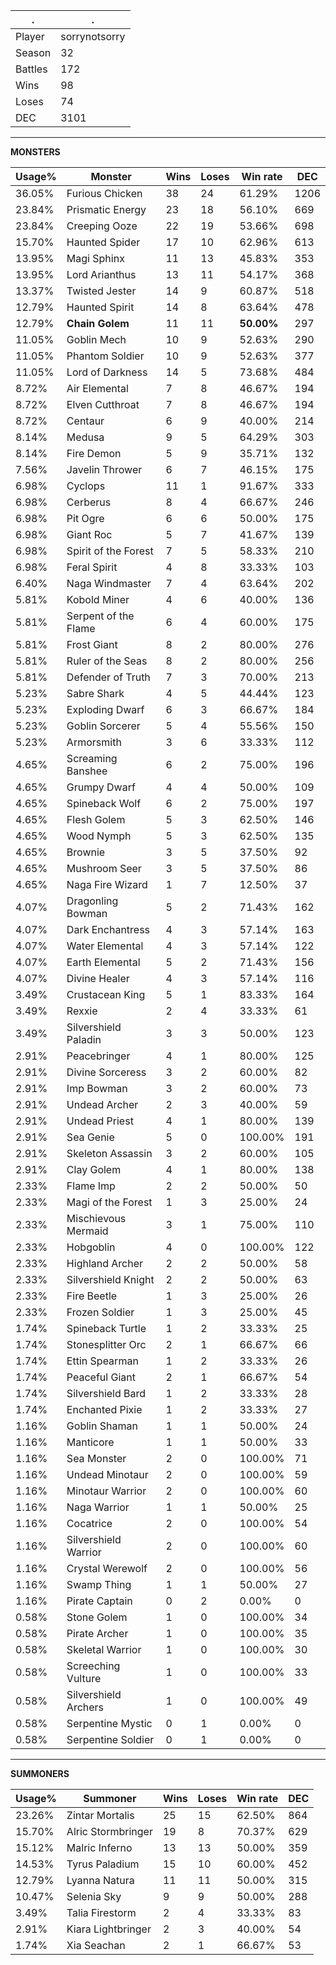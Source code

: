 .|.
|-|-
Player|sorrynotsorry
Season|32
Battles|172
Wins|98
Loses|74
DEC|3101

---
**MONSTERS**

Usage%|Monster|Wins|Loses|Win rate|DEC|
-|-|-|-|-|-|
36.05%|Furious Chicken|38|24|61.29%|1206|
23.84%|Prismatic Energy|23|18|56.10%|669|
23.84%|Creeping Ooze|22|19|53.66%|698|
15.70%|Haunted Spider|17|10|62.96%|613|
13.95%|Magi Sphinx|11|13|45.83%|353|
13.95%|Lord Arianthus|13|11|54.17%|368|
13.37%|Twisted Jester|14|9|60.87%|518|
12.79%|Haunted Spirit|14|8|63.64%|478|
12.79%|**Chain Golem**|11|11|**50.00%**|297|
11.05%|Goblin Mech|10|9|52.63%|290|
11.05%|Phantom Soldier|10|9|52.63%|377|
11.05%|Lord of Darkness|14|5|73.68%|484|
8.72%|Air Elemental|7|8|46.67%|194|
8.72%|Elven Cutthroat|7|8|46.67%|194|
8.72%|Centaur|6|9|40.00%|214|
8.14%|Medusa|9|5|64.29%|303|
8.14%|Fire Demon|5|9|35.71%|132|
7.56%|Javelin Thrower|6|7|46.15%|175|
6.98%|Cyclops|11|1|91.67%|333|
6.98%|Cerberus|8|4|66.67%|246|
6.98%|Pit Ogre|6|6|50.00%|175|
6.98%|Giant Roc|5|7|41.67%|139|
6.98%|Spirit of the Forest|7|5|58.33%|210|
6.98%|Feral Spirit|4|8|33.33%|103|
6.40%|Naga Windmaster|7|4|63.64%|202|
5.81%|Kobold Miner|4|6|40.00%|136|
5.81%|Serpent of the Flame|6|4|60.00%|175|
5.81%|Frost Giant|8|2|80.00%|276|
5.81%|Ruler of the Seas|8|2|80.00%|256|
5.81%|Defender of Truth|7|3|70.00%|213|
5.23%|Sabre Shark|4|5|44.44%|123|
5.23%|Exploding Dwarf|6|3|66.67%|184|
5.23%|Goblin Sorcerer|5|4|55.56%|150|
5.23%|Armorsmith|3|6|33.33%|112|
4.65%|Screaming Banshee|6|2|75.00%|196|
4.65%|Grumpy Dwarf|4|4|50.00%|109|
4.65%|Spineback Wolf|6|2|75.00%|197|
4.65%|Flesh Golem|5|3|62.50%|146|
4.65%|Wood Nymph|5|3|62.50%|135|
4.65%|Brownie|3|5|37.50%|92|
4.65%|Mushroom Seer|3|5|37.50%|86|
4.65%|Naga Fire Wizard|1|7|12.50%|37|
4.07%|Dragonling Bowman|5|2|71.43%|162|
4.07%|Dark Enchantress|4|3|57.14%|163|
4.07%|Water Elemental|4|3|57.14%|122|
4.07%|Earth Elemental|5|2|71.43%|156|
4.07%|Divine Healer|4|3|57.14%|116|
3.49%|Crustacean King|5|1|83.33%|164|
3.49%|Rexxie|2|4|33.33%|61|
3.49%|Silvershield Paladin|3|3|50.00%|123|
2.91%|Peacebringer|4|1|80.00%|125|
2.91%|Divine Sorceress|3|2|60.00%|82|
2.91%|Imp Bowman|3|2|60.00%|73|
2.91%|Undead Archer|2|3|40.00%|59|
2.91%|Undead Priest|4|1|80.00%|139|
2.91%|Sea Genie|5|0|100.00%|191|
2.91%|Skeleton Assassin|3|2|60.00%|105|
2.91%|Clay Golem|4|1|80.00%|138|
2.33%|Flame Imp|2|2|50.00%|50|
2.33%|Magi of the Forest|1|3|25.00%|24|
2.33%|Mischievous Mermaid|3|1|75.00%|110|
2.33%|Hobgoblin|4|0|100.00%|122|
2.33%|Highland Archer|2|2|50.00%|58|
2.33%|Silvershield Knight|2|2|50.00%|63|
2.33%|Fire Beetle|1|3|25.00%|26|
2.33%|Frozen Soldier|1|3|25.00%|45|
1.74%|Spineback Turtle|1|2|33.33%|25|
1.74%|Stonesplitter Orc|2|1|66.67%|66|
1.74%|Ettin Spearman|1|2|33.33%|26|
1.74%|Peaceful Giant|2|1|66.67%|54|
1.74%|Silvershield Bard|1|2|33.33%|28|
1.74%|Enchanted Pixie|1|2|33.33%|27|
1.16%|Goblin Shaman|1|1|50.00%|24|
1.16%|Manticore|1|1|50.00%|33|
1.16%|Sea Monster|2|0|100.00%|71|
1.16%|Undead Minotaur|2|0|100.00%|59|
1.16%|Minotaur Warrior|2|0|100.00%|60|
1.16%|Naga Warrior|1|1|50.00%|25|
1.16%|Cocatrice|2|0|100.00%|54|
1.16%|Silvershield Warrior|2|0|100.00%|60|
1.16%|Crystal Werewolf|2|0|100.00%|56|
1.16%|Swamp Thing|1|1|50.00%|27|
1.16%|Pirate Captain|0|2|0.00%|0|
0.58%|Stone Golem|1|0|100.00%|34|
0.58%|Pirate Archer|1|0|100.00%|35|
0.58%|Skeletal Warrior|1|0|100.00%|30|
0.58%|Screeching Vulture|1|0|100.00%|33|
0.58%|Silvershield Archers|1|0|100.00%|49|
0.58%|Serpentine Mystic|0|1|0.00%|0|
0.58%|Serpentine Soldier|0|1|0.00%|0|

---
**SUMMONERS**

Usage%|Summoner|Wins|Loses|Win rate|DEC|
-|-|-|-|-|-|
23.26%|Zintar Mortalis|25|15|62.50%|864|
15.70%|Alric Stormbringer|19|8|70.37%|629|
15.12%|Malric Inferno|13|13|50.00%|359|
14.53%|Tyrus Paladium|15|10|60.00%|452|
12.79%|Lyanna Natura|11|11|50.00%|315|
10.47%|Selenia Sky|9|9|50.00%|288|
3.49%|Talia Firestorm|2|4|33.33%|83|
2.91%|Kiara Lightbringer|2|3|40.00%|54|
1.74%|Xia Seachan|2|1|66.67%|53|
